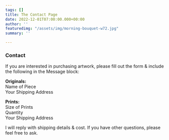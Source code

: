 ```yaml
---
tags: []
title: The Contact Page
date: 2022-12-01T07:00:00.000+00:00
author: ''
featuredimg: "/assets/img/morning-bouquet-w72.jpg"
summary: ''

---
```

### **Contact**

If you are interested in purchasing artwork, please fill out the form & include the following in the Message block: 

**Originals:**  
Name of Piece  
Your Shipping Address

**Prints:**  
Size of Prints  
Quantity  
Your Shipping Address

I will reply with shipping details & cost. If you have other questions, please feel free to ask.